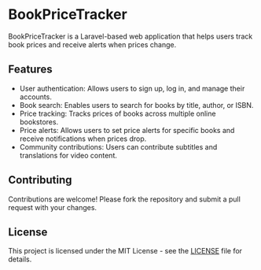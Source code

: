 # BookPriceTracker

BookPriceTracker is a Laravel-based web application that helps users track book prices and receive alerts when prices change.

## Features

- User authentication: Allows users to sign up, log in, and manage their accounts.
- Book search: Enables users to search for books by title, author, or ISBN.
- Price tracking: Tracks prices of books across multiple online bookstores.
- Price alerts: Allows users to set price alerts for specific books and receive notifications when prices drop.
- Community contributions: Users can contribute subtitles and translations for video content.


## Contributing

Contributions are welcome! Please fork the repository and submit a pull request with your changes.

## License

This project is licensed under the MIT License - see the [LICENSE](LICENSE) file for details.
